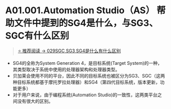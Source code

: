 # A01.001.Automation Studio（AS） 帮助文件中提到的SG4是什么，与SG3、SGC有什么区别

> [⭐ 推荐阅读 → 029SGC,SG3,SG4是什么有什么区别](/B02_技术_AutomationRuntime/029SGC,SG3,SG4是什么有什么区别.md)

- SG4的全称为System Generation 4，是目标系统(Target System)的一种，其类型取决于系统中使用的处理器架构和处理器类型。
- 贝加莱会使用不同的平台，因此不同的目标系统也被区分为SG3、SGC（这两种目标系统都基于摩托罗拉处理器）和SG4（第四代目标系统，版本更新，功能更多）
- 对于用户来说，由于编程系统(Automation Studio)的一致性，这两类平台之间没有很大的区别。
